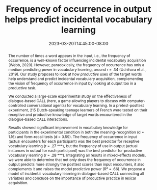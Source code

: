 ---
title: "Frequency of occurrence in output helps predict incidental vocabulary learning"
layout: paper
type: Paper
event: AAAL 2023
event_url: https://www.aila2021.nl/
location: Portland Marriott Downtown Waterfront
address:
  city: Portland
  region: OR
  country: USA
with: Thomas François, Piet Desmet
abstract: |
  The number of times a word appears in the input, i.e., the frequency of occurrence, is a well-known factor influencing incidental vocabulary acquisition (Webb, 2020). However, paradoxically, the frequency of occurrence has only a medium predicting power in vocabulary learning, around r = .34 (Uchihara et al., 2019). Our study proposes to look at how _productive_ uses of the target words help understand and predict incidental vocabulary acquisition, complementing the vision of frequency of occurrence in input by looking at output too in a productive task.

  We conducted a large-scale experimental study on the effectiveness of dialogue-based CALL (here, a game allowing players to discuss with computer-controlled conversational agents) for vocabulary learning. In a pretest-posttest experiment, 215 Dutch-speaking teenage learners of French were tested on their receptive and productive knowledge of target words encountered in the dialogue-based CALL interactions.

  Results showed significant improvement in vocabulary knowledge for participants in the experimental condition in both the meaning-recognition (d = 1.16) and form-recall tests (d = 0.59). The frequency of occurrence in input (actual encounters for each participant) was the best predictor for receptive vocabulary learning (r = .27 \*\*\*), but the frequency of use in output (actual instances in output for each participant) was the best predictor for productive vocabulary learning (r = .28 \*\*\*). Integrating all results in mixed-effects models, we were able to determine that not only does the frequency of occurrence in output predicts more strongly the posttest scores than input encounters, it also complements it and raises the model predictive power (R² = .66). We propose a model of incidental vocabulary learning in dialogue-based CALL connecting all variables and conclude on the importance of productive practice in lexical acquisition.

date: 2023-03-20T14:45:00-08:00
date_end: 2023-03-20T15:15:00-08:00

with: Thomas François, Piet Desmet
authors:
  - S. Bibauw
  - T. François
  - P. Desmet

tags:
  - vocabulary
  - dialogue-based-CALL

details: false
---
